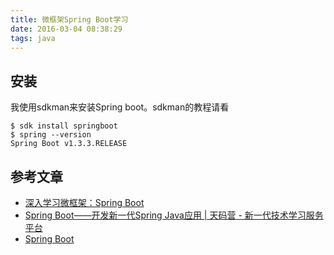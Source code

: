 ```yaml
---
title: 微框架Spring Boot学习
date: 2016-03-04 08:38:29
tags: java
---
```


## 安装
我使用sdkman来安装Spring boot。sdkman的教程请看

```
$ sdk install springboot
$ spring --version
Spring Boot v1.3.3.RELEASE
```



## 参考文章
-  [深入学习微框架：Spring Boot](http://www.infoq.com/cn/articles/microframeworks1-spring-boot)
- [Spring Boot——开发新一代Spring Java应用 | 天码营 - 新一代技术学习服务平台](http://www.tianmaying.com/tutorial/spring-boot-overview)
-  [Spring Boot](http://projects.spring.io/spring-boot/#quick-start)

